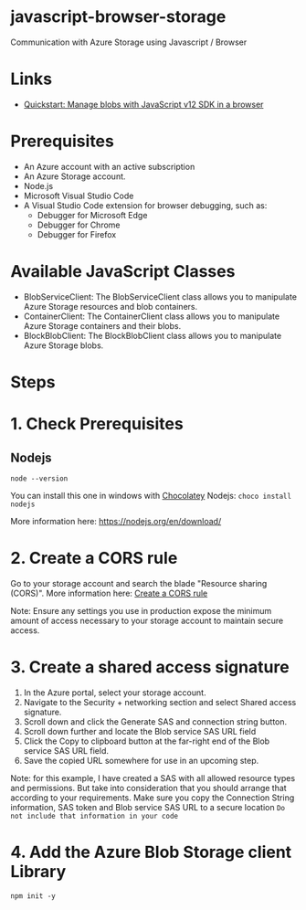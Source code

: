 # javascript-browser-storage
Communication with Azure Storage using Javascript / Browser

# Links
* [Quickstart: Manage blobs with JavaScript v12 SDK in a browser](https://docs.microsoft.com/en-us/azure/storage/blobs/quickstart-blobs-javascript-browser)

# Prerequisites

* An Azure account with an active subscription
* An Azure Storage account.
* Node.js
* Microsoft Visual Studio Code
* A Visual Studio Code extension for browser debugging, such as:
  * Debugger for Microsoft Edge
  * Debugger for Chrome
  * Debugger for Firefox

# Available JavaScript Classes

* BlobServiceClient: The BlobServiceClient class allows you to manipulate Azure Storage resources and blob containers.
* ContainerClient: The ContainerClient class allows you to manipulate Azure Storage containers and their blobs.
* BlockBlobClient: The BlockBlobClient class allows you to manipulate Azure Storage blobs.

# Steps

# 1. Check Prerequisites

## Nodejs

```
node --version
```

You can install this one in windows with  [Chocolatey](https://chocolatey.org/)
Nodejs: ``choco install nodejs``

More information here: https://nodejs.org/en/download/

# 2. Create a CORS rule

Go to your storage account and search the blade "Resource sharing (CORS)".
More information here: [Create a CORS rule](https://docs.microsoft.com/en-us/azure/storage/blobs/quickstart-blobs-javascript-browser#create-a-cors-rule)

Note: Ensure any settings you use in production expose the minimum amount of access necessary to your storage account to maintain secure access.

# 3. Create a shared access signature

1. In the Azure portal, select your storage account.
2. Navigate to the Security + networking section and select Shared access signature.
3. Scroll down and click the Generate SAS and connection string button.
4. Scroll down further and locate the Blob service SAS URL field
5. Click the Copy to clipboard button at the far-right end of the Blob service SAS URL field.
6. Save the copied URL somewhere for use in an upcoming step.
   
Note: for this example, I have created a SAS with all allowed resource types and permissions.
But take into consideration that you should arrange that according to your requirements.
Make sure you copy the Connection String information, SAS token and Blob service SAS URL to a secure location ``Do not include that information in your code``

# 4. Add the Azure Blob Storage client Library

```
npm init -y
```